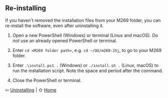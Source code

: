 ## Re-installing

If you haven't removed the installation files from your M269 folder,
you can re-install the software, even after uninstalling it.

1. Open a new PowerShell (Windows) or terminal (Linux and macOS).
   Do _not_ use an already opened PowerShell or terminal.

2. Enter `cd <M269 folder path>`, e.g. `cd ~/OU/m269-25j`, to go to your M269 folder.

3. Enter `.\install.ps1 .` (Windows) or `./install.sh .` (Linux, macOS) to
   run the installation script. Note the space and period after the command.

4. Close the PowerShell or terminal.

⇦ [Uninstalling](use.md) | ⇧ [Home](README.md)